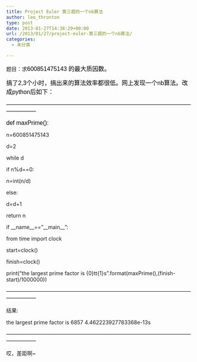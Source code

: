 ```yaml
---
title: Project Euler 第三题的一个nb算法
author: leo_thronton
type: post
date: 2013-01-27T14:38:29+00:00
url: /2013/01/27/project-euler-第三题的一个nb算法/
categories:
  - 未分类

---
```

题目：求<span style="widows:2;text-transform:none;background-color:#ffffff;text-indent:0;letter-spacing:normal;display:inline!important;font:16px 'WenQuanYi Micro Hei Mono', 'WenQuanYi Micro Hei', 'Microsoft Yahei Mono', 'Microsoft Yahei', sans-serif;white-space:normal;orphans:2;float:none;color:#000000;word-spacing:0;-webkit-text-size-adjust:auto;">600851475143 的最大质因数。</span>

<span style="widows:2;text-transform:none;background-color:#ffffff;text-indent:0;letter-spacing:normal;display:inline!important;font:16px 'WenQuanYi Micro Hei Mono', 'WenQuanYi Micro Hei', 'Microsoft Yahei Mono', 'Microsoft Yahei', sans-serif;white-space:normal;orphans:2;float:none;color:#000000;word-spacing:0;-webkit-text-size-adjust:auto;">搞了2,3个小时，搞出来的算法效率都很低。网上发现一个nb算法。改成python后如下：</span>

<span style="widows:2;text-transform:none;background-color:#ffffff;text-indent:0;letter-spacing:normal;display:inline!important;font:16px 'WenQuanYi Micro Hei Mono', 'WenQuanYi Micro Hei', 'Microsoft Yahei Mono', 'Microsoft Yahei', sans-serif;white-space:normal;orphans:2;float:none;color:#000000;word-spacing:0;-webkit-text-size-adjust:auto;">————————————————————————————————————</span>

<span style="widows:2;text-transform:none;background-color:#ffffff;text-indent:0;letter-spacing:normal;display:inline!important;font:16px 'WenQuanYi Micro Hei Mono', 'WenQuanYi Micro Hei', 'Microsoft Yahei Mono', 'Microsoft Yahei', sans-serif;white-space:normal;orphans:2;float:none;color:#000000;word-spacing:0;-webkit-text-size-adjust:auto;">def maxPrime():</p> 

<p>
  n=600851475143
</p>

<p>
  d=2</span>
</p>

<p>
  while d<n/d:
</p>

<p>
  if n%d==0:
</p>

<p>
  n=int(n/d)
</p>

<p>
  else:
</p>

<p>
  d=d+1
</p>

<p>
  return n
</p>

<p>
  <span style="widows:2;text-transform:none;background-color:#ffffff;text-indent:0;letter-spacing:normal;display:inline!important;font:16px 'WenQuanYi Micro Hei Mono', 'WenQuanYi Micro Hei', 'Microsoft Yahei Mono', 'Microsoft Yahei', sans-serif;white-space:normal;orphans:2;float:none;color:#000000;word-spacing:0;-webkit-text-size-adjust:auto;"></p> 
  
  <p>
    if __name__==&#8221;__main__&#8221;:
  </p>
  
  <p>
    from time import clock
  </p>
  
  <p>
    start=clock()
  </p>
  
  <p>
    finish=clock()
  </p>
  
  <p>
    print(&#8220;the largest prime factor is {0}tt{1}s&#8221;.format(maxPrime(),(finish-start)/1000000))</span>
  </p>
  
  <p>
    <span style="widows:2;text-transform:none;background-color:#ffffff;text-indent:0;letter-spacing:normal;display:inline!important;font:16px 'WenQuanYi Micro Hei Mono', 'WenQuanYi Micro Hei', 'Microsoft Yahei Mono', 'Microsoft Yahei', sans-serif;white-space:normal;orphans:2;float:none;color:#000000;word-spacing:0;-webkit-text-size-adjust:auto;">————————————————————————————————————</span>
  </p>
  
  <p>
    结果:
  </p>
  
  <p>
    the largest prime factor is 6857 4.462223927783368e-13s
  </p>
  
  <p>
    <span style="widows:2;text-transform:none;background-color:#ffffff;text-indent:0;letter-spacing:normal;display:inline!important;font:16px 'WenQuanYi Micro Hei Mono', 'WenQuanYi Micro Hei', 'Microsoft Yahei Mono', 'Microsoft Yahei', sans-serif;white-space:normal;orphans:2;float:none;color:#000000;word-spacing:0;-webkit-text-size-adjust:auto;">————————————————————————————————————</span>
  </p>
  
  <p>
    哎，差距啊~
  </p>
